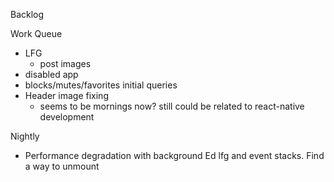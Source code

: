 Backlog

Work Queue
* LFG
  * post images
* disabled app
* blocks/mutes/favorites initial queries
* Header image fixing
  * seems to be mornings now? still could be related to react-native development

Nightly
* Performance degradation with background Ed lfg and event stacks. Find a way to unmount
